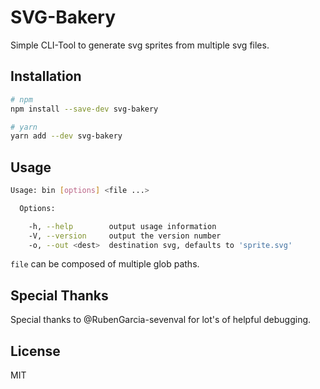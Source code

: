 # SVG-Bakery

Simple CLI-Tool to generate svg sprites from multiple svg files.

## Installation

```bash
# npm
npm install --save-dev svg-bakery

# yarn
yarn add --dev svg-bakery
```

## Usage

```bash
Usage: bin [options] <file ...>

  Options:

    -h, --help        output usage information
    -V, --version     output the version number
    -o, --out <dest>  destination svg, defaults to 'sprite.svg'
```

`file` can be composed of multiple glob paths.

## Special Thanks

Special thanks to @RubenGarcia-sevenval for lot's of helpful debugging.

## License

MIT
